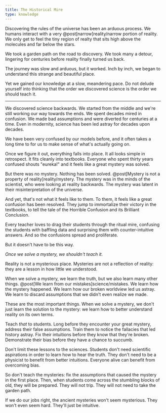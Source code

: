 ```yaml
---
title: The Historical Mire
type: knowledge
---
```

Discovering the rules of the universe has been an arduous process. We humans interact with a very @post[narrow]reality/narrow portion of reality. We only get to feel the tiny region of realty that sits high above the molecules and far below the stars.

We took a garden path on the road to discovery. We took many a detour, lingering for centuries before reality finally turned us back.

The journey was slow and arduous, but it worked. Inch by inch, we began to understand this strange and beautiful place.

Yet we gained our knowledge at a slow, meandering pace. Do not delude yourself into thinking that the order we discovered science is the order we should teach it.

---

We discovered science backwards. We started from the middle and we're still working our way towards the ends. We spent decades mired in confusion. We made bad assumptions and were diverted for centuries at a time. Even in modernity, science has been led astray for decades upon decades.

We have been very confused by our models before, and it often takes a long time to for us to make sense of what's actually going on.

Once we figure it out, everything falls into place. It all looks simple in retrospect. It fits cleanly into textbooks. Everyone who spent thirty years confused shouts "eureka!" and it feels like a great mystery was solved.

But there was no mystery. Nothing has been solved. @post[Mystery is not a property of reality]reality/mystery. The mystery was in the minds of the scientist, who were looking at reality backwards. The mystery was latent in their misinterpretation of the universe.

And yet, that's not what it feels like to them. To them, it feels like a great confusion has been resolved. They jump to immortalize their victory in the textbooks, to tell the tale of the Horrible Confusion and its Brilliant Conclusion.

Every teacher loves to drag their students through the ritual mire, confusing the students with baffling data and surprising them with counter-intuitive answers. And so the confusions spread and proliferate.

But it doesn't have to be this way.

*Once we solve a mystery, we shouldn't teach it.*

Reality is not a mysterious place. Mysteries are not a reflection of reality: they are a lesson in how little we understood.

When we solve a mystery, we learn the truth, but we also learn many other things. @post[We learn from our mistakes]science/mistakes. We learn how the mystery happened. We learn how our broken worldview led us astray. We learn to discard assumptions that we didn't even realize we made.

These are the most important things. When we solve a mystery, we don't just learn the solution to the mystery: we learn how to better understand reality on its own terms.

Teach *that* to students. Long before they encounter your great mystery, address their false assumptions. Train them to notice the fallacies that led history astray. Fix their intuitions before they know that they're broken. Demonstrate their bias before they have a chance to succumb.

Don't limit these lessons to the sciences. Students don't need scientific aspirations in order to learn how to hear the truth. They don't need to be a physicist to benefit from better intuitions. Everyone alive can benefit from overcoming bias.

So don't teach the mysteries: fix the assumptions that caused the mystery in the first place. Then, when students come across the stumbling blocks of old, they will be prepared. They will not trip. They will not need to take the garden path.

If we do our jobs right, the ancient mysteries won't seem mysterious. They won't even seem hard. They'll just be intuitive.
